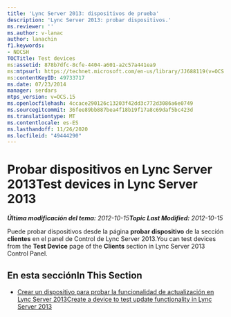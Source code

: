 ```yaml
---
title: 'Lync Server 2013: dispositivos de prueba'
description: 'Lync Server 2013: probar dispositivos.'
ms.reviewer: ''
ms.author: v-lanac
author: lanachin
f1.keywords:
- NOCSH
TOCTitle: Test devices
ms:assetid: 878b7dfc-8cfe-4404-a601-a2c57a441ea9
ms:mtpsurl: https://technet.microsoft.com/en-us/library/JJ688119(v=OCS.15)
ms:contentKeyID: 49733717
ms.date: 07/23/2014
manager: serdars
mtps_version: v=OCS.15
ms.openlocfilehash: 4ccace290126c13203f42dd3c772d3086a6e0749
ms.sourcegitcommit: 36fee89bb887bea4f18b19f17a8c69daf5bc423d
ms.translationtype: MT
ms.contentlocale: es-ES
ms.lasthandoff: 11/26/2020
ms.locfileid: "49444290"
---
```

# <a name="test-devices-in-lync-server-2013"></a><span data-ttu-id="06def-103">Probar dispositivos en Lync Server 2013</span><span class="sxs-lookup"><span data-stu-id="06def-103">Test devices in Lync Server 2013</span></span>

<div data-xmlns="http://www.w3.org/1999/xhtml">

<div class="topic" data-xmlns="http://www.w3.org/1999/xhtml" data-msxsl="urn:schemas-microsoft-com:xslt" data-cs="https://msdn.microsoft.com/">

<div data-asp="https://msdn2.microsoft.com/asp">



</div>

<div id="mainSection">

<div id="mainBody"><span data-ttu-id="06def-104">

<span> </span></span><span class="sxs-lookup"><span data-stu-id="06def-104">

<span> </span></span></span>

<span data-ttu-id="06def-105">_**Última modificación del tema:** 2012-10-15_</span><span class="sxs-lookup"><span data-stu-id="06def-105">_**Topic Last Modified:** 2012-10-15_</span></span>

<span data-ttu-id="06def-106">Puede probar dispositivos desde la página **probar dispositivo** de la sección **clientes** en el panel de Control de Lync Server 2013.</span><span class="sxs-lookup"><span data-stu-id="06def-106">You can test devices from the **Test Device** page of the **Clients** section in Lync Server 2013 Control Panel.</span></span>

<div>

## <a name="in-this-section"></a><span data-ttu-id="06def-107">En esta sección</span><span class="sxs-lookup"><span data-stu-id="06def-107">In This Section</span></span>

  - [<span data-ttu-id="06def-108">Crear un dispositivo para probar la funcionalidad de actualización en Lync Server 2013</span><span class="sxs-lookup"><span data-stu-id="06def-108">Create a device to test update functionality in Lync Server 2013</span></span>](lync-server-2013-create-a-device-to-test-update-functionality.md)

<span data-ttu-id="06def-109"></div>

</div>

<span> </span>

</div>

</div>

</span><span class="sxs-lookup"><span data-stu-id="06def-109"></div>

</div>

<span> </span>

</div>

</div>

</span></span></div>


